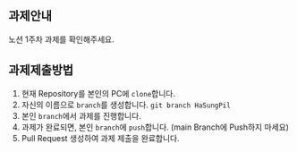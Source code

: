 ## 과제안내
노션 1주차 과제를 확인해주세요.

## 과제제출방법
1. 현재 Repository를 본인의 PC에 `clone`합니다.
2. 자신의 이름으로 `branch`를 생성합니다. `git branch HaSungPil`
3. 본인 `branch`에서 과제를 진행합니다.
4. 과제가 완료되면, 본인 `branch`에 `push`합니다. (main Branch에 Push하지 마세요)
5. Pull Request 생성하여 과제 제출을 완료합니다.
